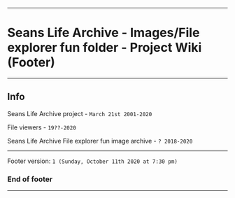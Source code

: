 
***

# Seans Life Archive - Images/File explorer fun folder - Project Wiki (Footer)

***

## Info

Seans Life Archive project - `March 21st 2001-2020`

File viewers - `19??-2020`

Seans Life Archive File explorer fun image archive - `? 2018-2020`

***

Footer version: `1 (Sunday, October 11th 2020 at 7:30 pm)`

### End of footer

***

